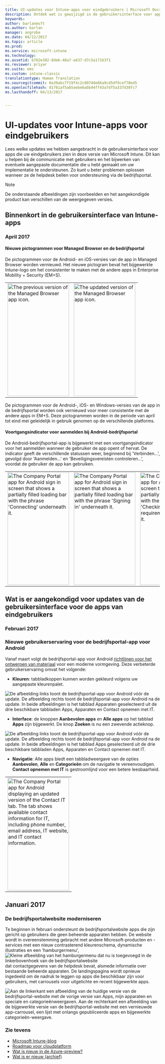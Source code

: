 ```yaml
---
title: UI-updates voor Intune-apps voor eindgebruikers | Microsoft Docs
description: Ontdek wat is gewijzigd in de gebruikersinterface voor apps op eindgebruikersapparaten met Intune.
keywords: 
author: barlanmsft
ms.author: barlan
manager: angrobe
ms.date: 04/12/2017
ms.topic: article
ms.prod: 
ms.service: microsoft-intune
ms.technology: 
ms.assetid: b782e382-8deb-48a7-a437-d7c5a17163f1
ms.reviewer: priyar
ms.suite: ems
ms.custom: intune-classic
translationtype: Human Translation
ms.sourcegitcommit: 0a39abc7f19f4c2c8074de66a9cd5df9cef78ed5
ms.openlocfilehash: 81761af5ab5aebe6abb44ff43a7df5a337d38fc7
ms.lasthandoff: 04/13/2017


---
```

# <a name="ui-updates-for-intune-end-user-apps"></a>UI-updates voor Intune-apps voor eindgebruikers
Lees welke updates we hebben aangebracht in de gebruikersinterface voor apps die uw eindgebruikers zien in deze versie van Microsoft Intune. Dit kan u helpen bij de communicatie met gebruikers en het bijwerken van eventuele aangepaste documentatie die u hebt gemaakt om uw implementatie te ondersteunen. Zo kunt u beter problemen oplossen wanneer ze de helpdesk bellen voor ondersteuning via de bedrijfsportal.

> [!Note]
> De onderstaande afbeeldingen zijn voorbeelden en het aangekondigde product kan verschillen van de weergegeven versies.

## <a name="whats-coming-in-intune-app-ui"></a>Binnenkort in de gebruikersinterface van Intune-apps

### <a name="april-2017"></a>April 2017

#### <a name="new-icons-for-the-managed-browser-and-the-company-portal---918433-918431--"></a>Nieuwe pictogrammen voor Managed Browser en de bedrijfsportal <!--918433, 918431-->

De pictogrammen voor de Android- en iOS-versies van de app in Managed Browser worden vernieuwd. Het nieuwe pictogram bevat het bijgewerkte Intune-logo om het consistenter te maken met de andere apps in Enterprise Mobility + Security (EM+S).

<html>
<body>
   <table id="wrapper">
      <tr>
         <td>
            <img src="https://docs.microsoft.com/InTune/whats-new/media/cp_manbro_before_042017.png" alt="The previous version of the Managed Browser app icon." width=200 height=366 align=center>
          </td>
          <td>
             <img src="https://docs.microsoft.com/InTune/whats-new/media/cp_manbro_after_042017.png" alt="The updated version of the Managed Browser app icon." width=200 height=366 align=center>
           </td>
      </tr>
   </table>
</body>
</html>

De pictogrammen voor de Android-, iOS- en Windows-versies van de app in de bedrijfsportal worden ook vernieuwd voor meer consistentie met de andere apps in EM+S. Deze pictogrammen worden in de periode van april tot eind mei geleidelijk in gebruik genomen op de verschillende platforms.

#### <a name="sign-in-progress-indicator-in-android-company-portal---953374--"></a>Voortgangsindicator voor aanmelden bij Android-bedrijfsportal <!--953374-->

De Android-bedrijfsportal-app is bijgewerkt met een voortgangsindicator voor het aanmelden wanneer de gebruiker de app opent of hervat. De indicator geeft de verschillende statussen weer, beginnend bij 'Verbinden...', gevolgd door 'Aanmelden...' en 'Beveiligingsvereisten controleren...', voordat de gebruiker de app kan gebruiken.

<html>
<body>
   <table id="wrapper">
      <tr>
         <td>
            <img src="https://docs.microsoft.com/InTune/whats-new/media/cp_android_signing_in_042017.png" alt="The Company Portal app for Android sign in screen that shows a partially filled loading bar with the phrase 'Connecting' underneath it." width=200 height=366 align=center>
          </td>
          <td>
             <img src="https://docs.microsoft.com/InTune/whats-new/media/cp_android_checking_security_reqs_042017.png" alt="The Company Portal app for Android sign in screen that shows a partially filled loading bar with the phrase 'Signing in' underneath it." width=200 height=366 align=center>
           </td>
           <td>
              <img src="https://docs.microsoft.com/InTune/whats-new/media/cp_android_connecting_042017.png" alt="The Company Portal app for Android sign in screen that shows a partially filled loading bar with the phrase 'Checking for security requirements' underneath it." width=200 height=366 align=center>
           </td>
      </tr>
   </table>
</body>
</html>

## <a name="whats-been-announced-for-ui-updates-for-end-user-apps"></a>Wat is er aangekondigd voor updates van de gebruikersinterface voor de apps van eindgebruikers

### <a name="february-2017"></a>Februari 2017

### <a name="new-user-experience-for-the-company-portal-app-for-android---621622-announced-1702--"></a>Nieuwe gebruikerservaring voor de bedrijfsportal-app voor Android <!--621622, announced 1702-->
Vanaf maart volgt de bedrijfsportal-app voor Android [richtlijnen voor het ontwerpen van materiaal](https://material.io/guidelines/material-design/introduction.html) voor een moderne vormgeving. Deze verbeterde gebruikerservaring omvat het volgende:

* __Kleuren__: tabbladkoppen kunnen worden gekleurd volgens uw aangepaste kleurenpalet.

![De afbeelding links toont de bedrijfsportal-app voor Android vóór de update. De afbeelding rechts toont de bedrijfsportal-app voor Android na de update. In beide afbeeldingen is het tabblad Apparaten geselecteerd uit de drie beschikbare tabbladen Apps, Apparaten en Contact opnemen met IT.](./media/CP_Android_DevicesTab_BeforeAfter.png)

* __Interface__: de knoppen __Aanbevolen apps__ en __Alle apps__ op het tabblad __Apps__ zijn bijgewerkt. De knop __Zoeken__ is nu een zwevende actieknop.

![De afbeelding links toont de bedrijfsportal-app voor Android vóór de update. De afbeelding rechts toont de bedrijfsportal-app voor Android na de update. In beide afbeeldingen is het tabblad Apps geselecteerd uit de drie beschikbare tabbladen Apps, Apparaten en Contact opnemen met IT.](./media/CP_Android_AppsTab_BeforeAfter.png)

* __Navigatie__: Alle apps biedt een tabbladweergave van de opties __Aanbevolen__, __Alle__ en __Categorieën__ om de navigatie te vereenvoudigen. __Contact opnemen met IT__ is gestroomlijnd voor een betere leesbaarheid.

<html>
<body>
   <table id="wrapper">
      <tr>
         <td>
            <img src="https://docs.microsoft.com/InTune/whats-new/media/cp_android_contactit_after.png" alt="The Company Portal app for Android displaying an updated version of the Contact IT tab. The tab shows available contact information for IT, including phone number, email address, IT website, and IT contact information." width=200 height=366 align=center>
          </td>
      </tr>
   </table>
</body>
</html>

## <a name="january-2017"></a>Januari 2017

### <a name="modernizing-the-company-portal-website---753980-announced-1701--"></a>De bedrijfsportalwebsite moderniseren <!--753980, announced 1701-->
Te beginnen in februari ondersteunt de bedrijfsportalwebsite apps die zijn gericht op gebruikers die geen beheerde apparaten hebben. De website wordt in overeenstemming gebracht met andere Microsoft-producten en -services met een nieuw contrasterend kleurenschema, dynamische illustraties en een 'hamburgermenu', ![Kleine afbeelding van het hamburgermenu dat nu is toegevoegd in de linkerbovenhoek van de bedrijfsportalwebsite](./media/CP_hamburger_menu.png) dat contactgegevens van de helpdesk bevat, alsmede informatie over bestaande beheerde apparaten. De landingspagina wordt opnieuw ingedeeld om de nadruk te leggen op apps die beschikbaar zijn voor gebruikers, met carrousels voor uitgelichte en recent bijgewerkte apps.

![Aan de linkerkant een afbeelding van de huidige versie van de bedrijfsportal-website met de vorige versie van Apps, mijn apparaten en speciale en categorieënweergaven. Aan de rechterkant een afbeelding van de bijgewerkte versie van de bedrijfsportal-website met een vernieuwde app-carrousel, een lijst met onlangs gepubliceerde apps en bijgewerkte categorieën-weergave.](./media/CP_Website_BeforeAfter_Feb2016.png)


### <a name="see-also"></a>Zie tevens
* [Microsoft Intune-blog](http://go.microsoft.com/fwlink/?LinkID=273882)
* [Roadmap voor cloudplatform](http://www.microsoft.com/en-us/server-cloud/roadmap/Indevelopment.aspx?TabIndex=0&dropValue=Intune)
* [Wat is nieuw in de Azure-preview?](https://docs.microsoft.com/intune-azure/introduction/whats-new)
* [Wat is er nieuw (archief)](whats-new-archive.md)

